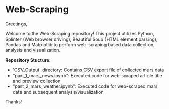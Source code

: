 # Web-Scraping

Greetings,

Welcome to the Web-Scraping repository! This project utilizes Python, Splinter (Web browser driving),  Beautiful Soup (HTML element parsing), Pandas and Matplotlib to perform web-scraping based data collection, analysis and visualization.

**Repository Stucture:**

- 'CSV_Output' directory: Contains CSV export file of collected mars data
- "part_1_mars_news.ipynb": Executed code for web-scraped article title and preview collection
- "part_2_mars_weather.ipynb": Executed code for web-scraped mars data and subsequent analysis/visualization

Thanks!
